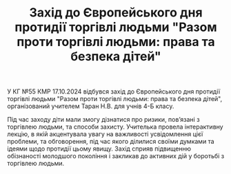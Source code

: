 ﻿---
title: "Захід до Європейського дня протидії торгівлі людьми \"Разом проти торгівлі людьми: права та безпека дітей\""
---

У КГ №55 КМР 17.10.2024 відбувся захід до Європейського дня протидії торгівлі людьми "Разом проти торгівлі людьми: права та безпека дітей", організований учителем Таран Н.В. для учнів 4-Б класу.

Під час заходу діти мали змогу дізнатися про ризики, пов’язані з торгівлею людьми, та способи захисту. Учителька провела інтерактивну лекцію, в якій акцентувала увагу на важливості усвідомлення цієї проблеми, та обговорення,  під час якого ділилися своїми думками та ідеями щодо протидії цьому явищу. Захід сприяв підвищенню обізнаності молодшого покоління і закликав до активних дій у боротьбі з торгівлею людьми.

<slideshow />
